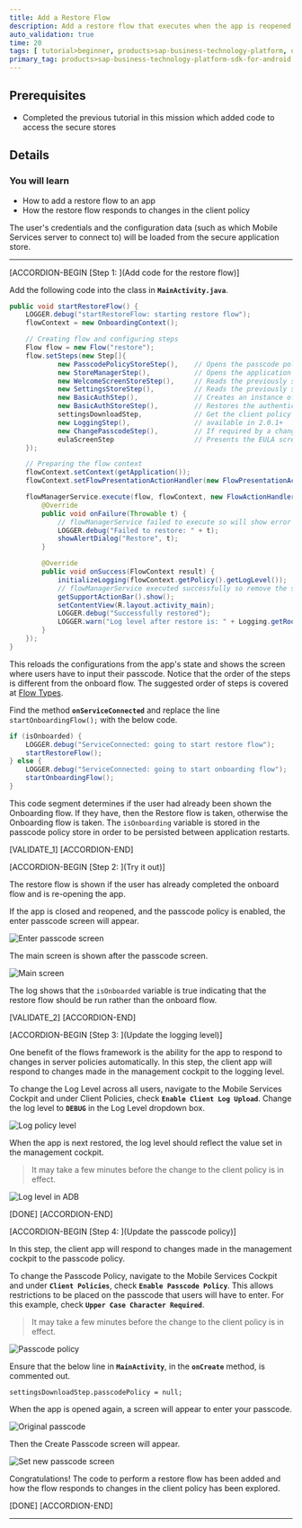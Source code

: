 ```yaml
---
title: Add a Restore Flow
description: Add a restore flow that executes when the app is reopened.  The restore flow will present the passcode screen, unlock the secure stores and update the client policy specified in the SAP Mobile Services.
auto_validation: true
time: 20
tags: [ tutorial>beginner, products>sap-business-technology-platform, operating-system>android, topic>mobile]
primary_tag: products>sap-business-technology-platform-sdk-for-android
---
```


## Prerequisites
 - Completed the previous tutorial in this mission which added code to access the secure stores

## Details
### You will learn
  - How to add a restore flow to an app
  - How the restore flow responds to changes in the client policy

The user's credentials and the configuration data (such as which Mobile Services server to connect to) will be loaded from the secure application store.

---

[ACCORDION-BEGIN [Step 1: ](Add code for the restore flow)]

Add the following code into the class in **`MainActivity.java`**.

```Java
public void startRestoreFlow() {
    LOGGER.debug("startRestoreFlow: starting restore flow");
    flowContext = new OnboardingContext();

    // Creating flow and configuring steps
    Flow flow = new Flow("restore");
    flow.setSteps(new Step[]{
            new PasscodePolicyStoreStep(),    // Opens the passcode policy store (RLM_SECURE_STORE)
            new StoreManagerStep(),           // Opens the application store (APP_SECURE_STORE)
            new WelcomeScreenStoreStep(),     // Reads the previously stored config data and adds it to the context
            new SettingsStoreStep(),          // Reads the previously stored passcode policy and adds it to the context
            new BasicAuthStep(),              // Creates an instance of the OKHttpClient
            new BasicAuthStoreStep(),         // Restores the authentication data from the application store
            settingsDownloadStep,             // Get the client policy data from the server
            new LoggingStep(),                // available in 2.0.1+
            new ChangePasscodeStep(),         // If required by a change in client policy, display the change passcode screen
            eulaScreenStep                    // Presents the EULA screen if the EULA version has been updated
    });

    // Preparing the flow context
    flowContext.setContext(getApplication());
    flowContext.setFlowPresentationActionHandler(new FlowPresentationActionHandlerImpl(this));

    flowManagerService.execute(flow, flowContext, new FlowActionHandler() {
        @Override
        public void onFailure(Throwable t) {
            // flowManagerService failed to execute so will show error dialog
            LOGGER.debug("Failed to restore: " + t);
            showAlertDialog("Restore", t);
        }

        @Override
        public void onSuccess(FlowContext result) {
            initializeLogging(flowContext.getPolicy().getLogLevel());  // TODO remove when https://support.wdf.sap.corp/sap/support/message/1980000361 is fixed
            // flowManagerService executed successfully so remove the splash screen and replace it with the actual working app screen
            getSupportActionBar().show();
            setContentView(R.layout.activity_main);
            LOGGER.debug("Successfully restored");
            LOGGER.warn("Log level after restore is: " + Logging.getRootLogger().getLevel().toString());
        }
    });
}
```

This reloads the configurations from the app's state and shows the screen where users have to input their passcode. Notice that the order of the steps is different from the onboard flow. The suggested order of steps is covered at [Flow Types](https://help.sap.com/doc/c2d571df73104f72b9f1b73e06c5609a/Latest/en-US/docs/flows/Overview.html#flow-types).

Find the method **`onServiceConnected`** and replace the line `startOnboardingFlow();` with the below code.

```Java
if (isOnboarded) {
    LOGGER.debug("ServiceConnected: going to start restore flow");
    startRestoreFlow();
} else {
    LOGGER.debug("ServiceConnected: going to start onboarding flow");
    startOnboardingFlow();
}
```

This code segment determines if the user had already been shown the Onboarding flow. If they have, then the Restore flow is taken, otherwise the Onboarding flow is taken. The `isOnboarding` variable is stored in the passcode policy store in order to be persisted between application restarts.

[VALIDATE_1]
[ACCORDION-END]

[ACCORDION-BEGIN [Step 2: ](Try it out)]

The restore flow is shown if the user has already completed the onboard flow and is re-opening the app.

If the app is closed and reopened, and the passcode policy is enabled, the enter passcode screen will appear.  

![Enter passcode screen](enter-passcode.png)

The main screen is shown after the passcode screen.

![Main screen](main-screen.png)

The log shows that the `isOnboarded` variable is true indicating that the restore flow should be run rather than the onboard flow.


[VALIDATE_2]
[ACCORDION-END]


[ACCORDION-BEGIN [Step 3: ](Update the logging level)]

One benefit of the flows framework is the ability for the app to respond to changes in server policies automatically. In this step, the client app will respond to changes made in the management cockpit to the logging level.

To change the Log Level across all users, navigate to the Mobile Services Cockpit and under Client Policies, check **`Enable Client Log Upload`**.  Change the log level to **`DEBUG`** in the Log Level dropdown box.

![Log policy level](logging-level.png)

When the app is next restored, the log level should reflect the value set in the management cockpit.

>It may take a few minutes before the change to the client policy is in effect.

![Log level in ADB](log-level-updated.png)

[DONE]
[ACCORDION-END]

[ACCORDION-BEGIN [Step 4: ](Update the passcode policy)]

In this step, the client app will respond to changes made in the management cockpit to the passcode policy.

To change the Passcode Policy, navigate to the Mobile Services Cockpit and under **`Client Policies`**, check **`Enable Passcode Policy`**.  This allows restrictions to be placed on the passcode that users will have to enter. For this example, check **`Upper Case Character Required`**.

>It may take a few minutes before the change to the client policy is in effect.

![Passcode policy](passcode-policy.png)

Ensure that the below line in **`MainActivity`**, in the **`onCreate`** method, is commented out.

`settingsDownloadStep.passcodePolicy = null;`

When the app is opened again, a screen will appear to enter your passcode.

![Original passcode](original-passcode.png)

 Then the Create Passcode screen will appear.

![Set new passcode screen](passcode-server-change.png)

Congratulations!  The code to perform a restore flow has been added and how the flow responds to changes in the client policy has been explored.

[DONE]
[ACCORDION-END]


---
